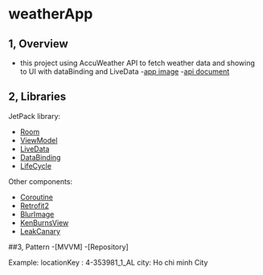 # weatherApp

## 1, Overview
- this project using AccuWeather API to fetch weather data and showing to UI with dataBinding and LiveData
-[app image](https://pixabay.com/)
-[api document](https://developer.accuweather.com/apis)

## 2, Libraries
JetPack library:
- [Room](https://developer.android.com/topic/libraries/architecture/room)
- [ViewModel](https://developer.android.com/topic/libraries/architecture/viewmodel)
- [LiveData](https://developer.android.com/topic/libraries/architecture/livedata)
- [DataBinding](https://developer.android.com/topic/libraries/data-binding)
- [LifeCycle](https://developer.android.com/jetpack/androidx/releases/lifecycle)

Other components:
- [Coroutine](https://developer.android.com/topic/libraries/architecture/coroutines)
- [Retrofit2](https://square.github.io/retrofit/)
- [BlurImage](https://github.com/wasabeef/Blurry)
- [KenBurnsView](https://github.com/flavioarfaria/KenBurnsView)
- [LeakCanary](https://square.github.io/leakcanary/getting_started/)

##3, Pattern
-[MVVM]
-[Repository]

Example:
locationKey : 4-353981_1_AL
city: Ho chi minh City
